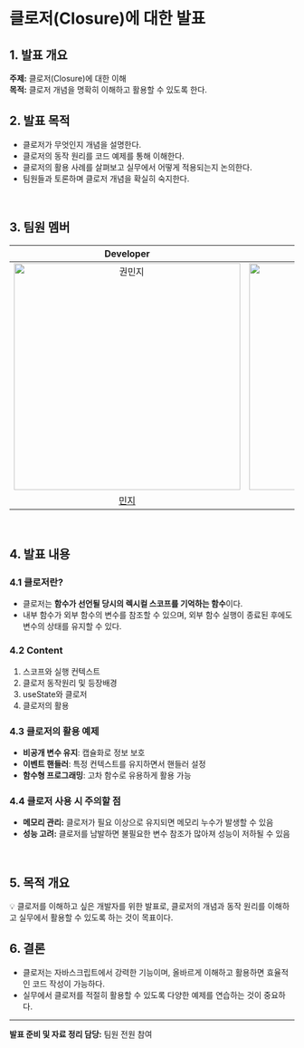 
# 클로저(Closure)에 대한 발표

## 1. 발표 개요
**주제:** 클로저(Closure)에 대한 이해  
**목적:** 클로저 개념을 명확히 이해하고 활용할 수 있도록 한다.
<br/>


## 2. 발표 목적
- 클로저가 무엇인지 개념을 설명한다.
- 클로저의 동작 원리를 코드 예제를 통해 이해한다.
- 클로저의 활용 사례를 살펴보고 실무에서 어떻게 적용되는지 논의한다.
- 팀원들과 토론하며 클로저 개념을 확실히 숙지한다.
<br/>

## 3. 팀원 멤버
|                                        Developer                                         |                                         Developer                                         |                                        Developer                                         |                                        Developer                                         |
| :--------------------------------------------------------------------------------------: | :---------------------------------------------------------------------------------------: | :--------------------------------------------------------------------------------------: | :--------------------------------------------------------------------------------------: |
| <img src="https://avatars.githubusercontent.com/u/56202921?v=4" width=400px alt="권민지"/> | <img src="https://avatars.githubusercontent.com/u/87076416?v=4" width=400px alt="김소민"/> | <img src="https://avatars.githubusercontent.com/u/78861124?v=4" width=400px alt="조현식"/> | <img src="https://avatars.githubusercontent.com/u/99820610?v=4" width=400px alt="이한비"/> |
|                          [민지](https://github.com/mjgwon24)                          |                             [소민](https://github.com/minnie0175)                             |                            [현식](https://github.com/1223v)                             |                            [한비](https://github.com/AlmondBreez3)                            |
<br/>

## 4. 발표 내용


### 4.1 클로저란?
- 클로저는 **함수가 선언될 당시의 렉시컬 스코프를 기억하는 함수**이다.
- 내부 함수가 외부 함수의 변수를 참조할 수 있으며, 외부 함수 실행이 종료된 후에도 변수의 상태를 유지할 수 있다.

### 4.2 Content
1. 스코프와 실행 컨텍스트
2. 클로저 동작원리 및 등장배경
3. useState와 클로저
4. 클로저의 활용

### 4.3 클로저의 활용 예제
- **비공개 변수 유지**: 캡슐화로 정보 보호
- **이벤트 핸들러**: 특정 컨텍스트를 유지하면서 핸들러 설정
- **함수형 프로그래밍**: 고차 함수로 유용하게 활용 가능

### 4.4 클로저 사용 시 주의할 점
- **메모리 관리:** 클로저가 필요 이상으로 유지되면 메모리 누수가 발생할 수 있음
- **성능 고려:** 클로저를 남발하면 불필요한 변수 참조가 많아져 성능이 저하될 수 있음
<br/>

## 5. 목적 개요
💡 클로저를 이해하고 싶은 개발자를 위한 발표로, 클로저의 개념과 동작 원리를 이해하고 실무에서 활용할 수 있도록 하는 것이 목표이다.
<br/>

## 6. 결론
- 클로저는 자바스크립트에서 강력한 기능이며, 올바르게 이해하고 활용하면 효율적인 코드 작성이 가능하다.
- 실무에서 클로저를 적절히 활용할 수 있도록 다양한 예제를 연습하는 것이 중요하다.

---
**발표 준비 및 자료 정리 담당:** 팀원 전원 참여

